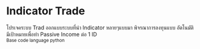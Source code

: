 <h1> Indicator Trade</h1>
โปรเจคระบบ Trad ออกแบบระบบที่นำ Indicator หลายๆแบบมา พิจรณาการลงทุนแบบ อัตโนมัติ
มีเป้าหมายเพื่อทำ Passive Income ต่อ 1 ID

<br/>
<small>Base code language python </small>
